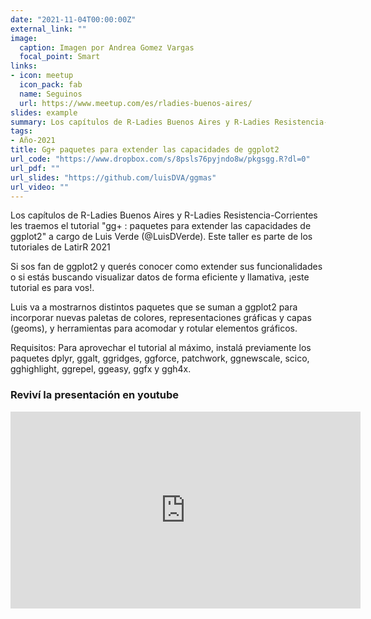```yaml
---
date: "2021-11-04T00:00:00Z"
external_link: ""
image:
  caption: Imagen por Andrea Gomez Vargas
  focal_point: Smart
links:
- icon: meetup
  icon_pack: fab
  name: Seguinos
  url: https://www.meetup.com/es/rladies-buenos-aires/
slides: example
summary: Los capítulos de R-Ladies Buenos Aires y R-Ladies Resistencia-Corrientes hostean este taller como parte de los tutoriales de LatirR 2021 
tags:
- Año-2021
title: Gg+ paquetes para extender las capacidades de ggplot2
url_code: "https://www.dropbox.com/s/8psls76pyjndo8w/pkgsgg.R?dl=0"
url_pdf: ""
url_slides: "https://github.com/luisDVA/ggmas"
url_video: ""
---
```


Los capítulos de R-Ladies Buenos Aires y R-Ladies Resistencia-Corrientes les traemos el tutorial "gg+ : paquetes para extender las capacidades de ggplot2" a cargo de Luis Verde (@LuisDVerde). Este taller es parte de los tutoriales de LatirR 2021

Si sos fan de ggplot2 y querés conocer como extender sus funcionalidades o si estás buscando visualizar datos de forma eficiente y llamativa, ¡este tutorial es para vos!.

Luis va a mostrarnos distintos paquetes que se suman a ggplot2 para incorporar nuevas paletas de colores, representaciones gráficas y capas (geoms), y herramientas para acomodar y rotular elementos gráficos.

Requisitos:
Para aprovechar el tutorial al máximo, instalá previamente los paquetes dplyr, ggalt, ggridges, ggforce, patchwork, ggnewscale, scico, gghighlight, ggrepel, ggeasy, ggfx y ggh4x.




### Reviví la presentación en youtube

<iframe width="560" height="315" src="https://www.youtube.com/embed/R0Sj0qz3o4g" title="YouTube video player" frameborder="0" allow="accelerometer; autoplay; clipboard-write; encrypted-media; gyroscope; picture-in-picture" allowfullscreen></iframe>